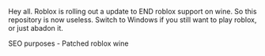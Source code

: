 Hey all. Roblox is rolling out a update to END roblox support on wine. So this repository is now useless. Switch to Windows if you still want to play roblox, or just abadon it.

SEO purposes - Patched roblox wine



